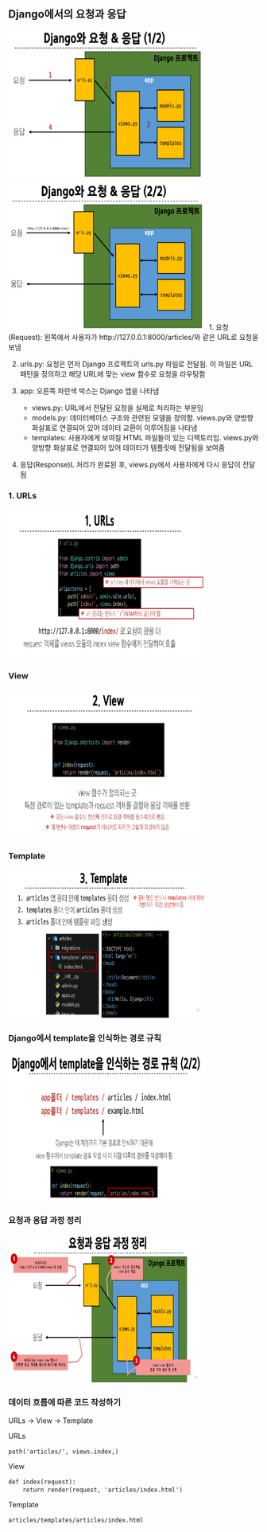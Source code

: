 ## Django에서의 요청과 응답
<img src="images/image_6.png" width="400" height="300">
<img src="images/image_7.png" width="400" height="300">
1. 요청(Request): 왼쪽에서 사용자가 http://127.0.0.1:8000/articles/와 같은 URL로 요청을 보냄

2. urls.py: 요청은 먼저 Django 프로젝트의 urls.py 파일로 전달됨. 이 파일은 URL패턴을 정의하고 해당 URL에 맞는 view 함수로 요청을 라우팅함

3. app: 오른쪽 파란색 박스는 Django 앱을 나타냄
    - views.py: URL에서 전달된 요청을 실제로 처리하는 부분임
    - models.py: 데이터베이스 구조와 관련된 모델을 정의함. views.py와 양방향 화살표로 연결되어 있어 데이터 교환이 이루어짐을 나타냄
    - templates: 사용자에게 보여질 HTML 파일들이 있는 디렉토리임. views.py와 양방향 화살표로 연결되어 있어 데이터가 템플릿에 전달됨을 보여줌

4. 응답(Response)L 처리가 완료된 후, views.py에서 사용자에게 다시 응답이 전달됨

### 1. URLs
<img src="images/image_8.png" width="400" height="300">

### View
<img src="images/image_9.png" width="400" height="300">

### Template
<img src="images/image_10.png" width="400" height="300">

### Django에서 template을 인식하는 경로 규칙
<img src="images/image_11.png" width="400" height="300">

### 요청과 응답 과정 정리
<img src="images/image_12.png" width="400" height="300">

### 데이터 흐름에 따른 코드 작성하기
URLs -> View -> Template

URLs
~~~Django
path('articles/', views.index,)
~~~

View 
~~~Django
def index(request):
    return render(request, 'articles/index.html')
~~~

Template
~~~Django
articles/templates/articles/index.html
~~~

